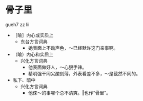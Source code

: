 # 骨子里
gueh7 zz lii
+ ［喻］内心或实质上
  * 东台方言词典
    - 她表面上不动声色，～已经默许这门亲事啊。
+ （喻）内心和实质上
  * 兴化方言词典
    - 他表面做好人，～心狠手辣。
    - 精明强干同尖酸刻薄，外表看差不多，～是截然不同的。
+ 私下、暗中
  * 兴化方言词典
    - 他俫～的事哪个总不清爽。‖也作“骨里”。
